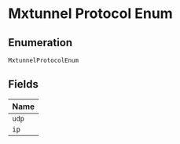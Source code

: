 
# Mxtunnel Protocol Enum

## Enumeration

`MxtunnelProtocolEnum`

## Fields

| Name |
|  --- |
| `udp` |
| `ip` |


